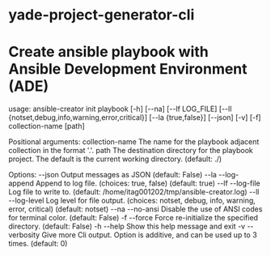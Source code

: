 # yade-project-generator-cli

# Create ansible playbook with Ansible Development Environment (ADE)

usage: ansible-creator init playbook [-h] [--na] [--lf LOG_FILE] [--ll {notset,debug,info,warning,error,critical}] [--la {true,false}] [--json] [-v] [-f] collection-name [path]

Positional arguments:
 collection-name             The name for the playbook adjacent collection in the format '<namespace>.<name>'.
 path                        The destination directory for the playbook project. The default is the current working directory. (default: ./)

Options:
 --json                      Output messages as JSON (default: False)
 --la   --log-append <bool>  Append to log file. (choices: true, false) (default: true)
 --lf   --log-file <file>    Log file to write to. (default: /home/itag001202/tmp/ansible-creator.log)
 --ll   --log-level <level>  Log level for file output. (choices: notset, debug, info, warning, error, critical) (default: notset)
 --na   --no-ansi            Disable the use of ANSI codes for terminal color. (default: False)
 -f     --force              Force re-initialize the specified directory. (default: False)
 -h     --help               Show this help message and exit
 -v     --verbosity          Give more Cli output. Option is additive, and can be used up to 3 times. (default: 0)
